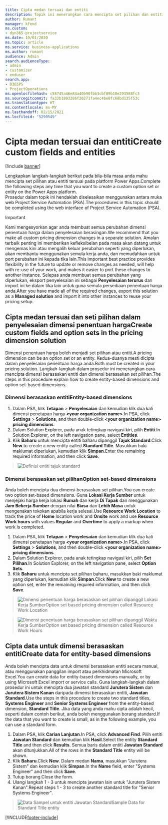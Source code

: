 ```yaml
---
title: Cipta medan tersuai dan entiti
description: Topik ini menerangkan cara mencipta set pilihan dan entiti dalam penyelesaian anda sendiri dalam platform Power Apps.
author: Rumant
manager: kfend
ms.custom:
- dyn365-projectservice
ms.date: 10/01/2020
ms.topic: article
ms.service: business-applications
ms.author: rumant
audience: Admin
search.audienceType:
- admin
- customizer
- enduser
search.app:
- D365PS
- ProjectOperations
ms.openlocfilehash: c58745a46e84a40b90fbb3cbf89b10e293588fc3
ms.sourcegitcommit: fa32b1893286f20271fa4ec4be8fc68bd135f53c
ms.translationtype: HT
ms.contentlocale: ms-MY
ms.lasthandoff: 02/15/2021
ms.locfileid: "5290549"
---
```

# <a name="create-custom-fields-and-entities"></a><span data-ttu-id="98415-103">Cipta medan tersuai dan entiti</span><span class="sxs-lookup"><span data-stu-id="98415-103">Create custom fields and entities</span></span> 

[!include [banner](../includes/psa-now-project-operations.md)]

<span data-ttu-id="98415-104">Lengkapkan langkah-langkah berikut pada bila-bila masa anda mahu mencipta set pilihan atau entiti tersuai pada platform Power Apps.</span><span class="sxs-lookup"><span data-stu-id="98415-104">Complete the following steps any time that you want to create a custom option set or entity on the Power Apps platform.</span></span>  
<span data-ttu-id="98415-105">Prosedur dalam topik ini hendaklah diselesaikan menggunakan antara muka web Project Service Automation (PSA).</span><span class="sxs-lookup"><span data-stu-id="98415-105">The procedures in this topic should be completed using the web interface of Project Service Automation (PSA).</span></span>

> [!IMPORTANT]
> <span data-ttu-id="98415-106">Kami mengesyorkan agar anda membuat semua perubahan dimensi penentuan harga dalam penyelesaian berasingan.</span><span class="sxs-lookup"><span data-stu-id="98415-106">We recommend that you make all custom pricing dimension changes in a separate solution.</span></span> <span data-ttu-id="98415-107">Amalan terbaik penting ini memberikan kefleksibelan pada masa akan datang untuk mengemas kini atau mengalih keluar perubahan seperti yang diperlukan, akan membantu menggunakan semula kerja anda, dan memudahkan untuk port perubahan ini kepada tika lain.</span><span class="sxs-lookup"><span data-stu-id="98415-107">This important best practice provides flexibility in the future to update or remove changes as needed, will help with re-use of your work, and makes it easier to port these changes to another instance.</span></span> <span data-ttu-id="98415-108">Selepas anda membuat semua perubahan yang diperlukan, eksport penyelesaian ini sebagai **Penyelesaian terurus** dan import ini ke dalam tika lain untuk guna semula persediaan penentuan harga anda.</span><span class="sxs-lookup"><span data-stu-id="98415-108">After you have made all of the required changes, export this solution as a **Managed solution** and import it into other instances to reuse your pricing setup.</span></span>

  
## <a name="create-custom-fields-and-option-sets-in-the-pricing-dimension-solution"></a><span data-ttu-id="98415-109">Cipta medan tersuai dan seti pilihan dalam penyelesaian dimensi penentuan harga</span><span class="sxs-lookup"><span data-stu-id="98415-109">Create custom fields and option sets in the pricing dimension solution</span></span>

<span data-ttu-id="98415-110">Dimensi penentuan harga boleh menjadi set pilihan atau entiti.</span><span class="sxs-lookup"><span data-stu-id="98415-110">A pricing dimension can be an option set or an entity.</span></span> <span data-ttu-id="98415-111">Kedua-duanya mesti dicipta dalam penyelesaian penentuan harga anda.</span><span class="sxs-lookup"><span data-stu-id="98415-111">Both must be created in your pricing solution.</span></span> <span data-ttu-id="98415-112">Langkah-langkah dalam prosedur ini menerangkan cara mencipta dimensi berasaskan entiti dan dimensi berasaskan set pilihan.</span><span class="sxs-lookup"><span data-stu-id="98415-112">The steps in this procedure explain how to create entity-based dimensions and option set-based dimensions.</span></span>

### <a name="entity-based-dimensions"></a><span data-ttu-id="98415-113">Dimensi berasaskan entiti</span><span class="sxs-lookup"><span data-stu-id="98415-113">Entity-based dimensions</span></span>

1. <span data-ttu-id="98415-114">Dalam PSA, klik **Tetapan** > **Penyelesaian** dan kemudian klik dua kali dimensi penetapan harga **\<your organization name>**.</span><span class="sxs-lookup"><span data-stu-id="98415-114">In PSA, click **Settings** > **Solutions**, and then double-click **\<your organization name> pricing dimensions**.</span></span>
2. <span data-ttu-id="98415-115">Dalam Solution Explorer, pada anak tetingkap navigasi kiri, pilih **Entiti**.</span><span class="sxs-lookup"><span data-stu-id="98415-115">In Solution Explorer, on the left navigation pane, select **Entities**.</span></span>
3. <span data-ttu-id="98415-116">Klik **Baharu** untuk mencipta entiti baharu dipanggil **Tajuk Standard**.</span><span class="sxs-lookup"><span data-stu-id="98415-116">Click **New** to create a new entity called **Standard Title**.</span></span> <span data-ttu-id="98415-117">Masukkan baki maklumat diperlukan, kemudian klik **Simpan**.</span><span class="sxs-lookup"><span data-stu-id="98415-117">Enter the remaining required information, and then click **Save**.</span></span>

> ![Definisi entiti tajuk standard](media/Standard-Title-entity-definition.png)


### <a name="option-set-based-dimensions"></a><span data-ttu-id="98415-119">Dimensi berasaskan set pilihan</span><span class="sxs-lookup"><span data-stu-id="98415-119">Option set-based dimensions</span></span> 
<span data-ttu-id="98415-120">Anda boleh mencipta dua dimensi berasaskan set pilihan.</span><span class="sxs-lookup"><span data-stu-id="98415-120">You can create two option set-based dimensions.</span></span> <span data-ttu-id="98415-121">Guna **Lokasi Kerja Sumber** untuk menjejaki harga kerja lokasi **Rumah** dan kerja **Di Tapak** dan menggunakan **Jam Bekerja Sumber** dengan nilai **Biasa** dan **Lebih Masa** untuk mengenakan tokokan apabila kerja selesai.</span><span class="sxs-lookup"><span data-stu-id="98415-121">Use **Resource Work Location** to track the price of **Home** location work and **Onsite** work and use **Resource Work hours** with values **Regular** and **Overtime** to apply a markup when work is completed.</span></span>


1. <span data-ttu-id="98415-122">Dalam PSA, klik **Tetapan** > **Penyelesaian** dan kemudian klik dua kali dimensi penetapan harga **\<your organization name>**.</span><span class="sxs-lookup"><span data-stu-id="98415-122">In PSA, click **Settings** > **Solutions**, and then double-click  **\<your organization name> pricing dimensions**.</span></span> 
2. <span data-ttu-id="98415-123">Dalam Solution Explorer, pada anak tetingkap navigasi kiri, pilih **Set Pilihan**.</span><span class="sxs-lookup"><span data-stu-id="98415-123">In Solution Explorer, on the left navigation pane, select  **Option Sets**.</span></span> 
3. <span data-ttu-id="98415-124">Klik **Baharu** untuk mencipta set pilihan baharu, masukkan baki maklumat yang diperlukan, kemudian klik **Simpan**.</span><span class="sxs-lookup"><span data-stu-id="98415-124">Click **New** to create a new option set, enter the remaining required information, and then click **Save**.</span></span>

> ![<span data-ttu-id="98415-125">Dimensi penentuan harga berasaskan set pilihan dipanggil Lokasi Kerja Sumber</span><span class="sxs-lookup"><span data-stu-id="98415-125">Option set based pricing dimension called Resource Work Location</span></span> ](media/Option-set-PD-called-Resource-Work-Location.png)

> ![<span data-ttu-id="98415-126">Dimensi penentuan harga berasaskan set pilihan dipanggil Waktu Kerja Sumber</span><span class="sxs-lookup"><span data-stu-id="98415-126">Option set based pricing dimension called Resource Work Hours</span></span> ](media/Option-set-PD-called-Resource-Work-Hours.PNG)


## <a name="create-data-for-entity-based-dimensions"></a><span data-ttu-id="98415-127">Cipta data untuk dimensi berasaskan entiti</span><span class="sxs-lookup"><span data-stu-id="98415-127">Create data for entity-based dimensions</span></span>

<span data-ttu-id="98415-128">Anda boleh mencipta data untuk dimensi berasaskan entiti secara manual, atau menggunakan panggilan import atau perkhidmatan Microsoft Excel.</span><span class="sxs-lookup"><span data-stu-id="98415-128">You can create data for entity-based dimensions manually, or by using Microsoft Excel import or service calls.</span></span> <span data-ttu-id="98415-129">Guna langkah-langkah dalam prosedur ini untuk mencipta dua jawatan standard **Jurutera Sistem** dan **Jurutera Sistem Kanan** daripada dimensi berasaskan entiti, **Jawatan Standard**.</span><span class="sxs-lookup"><span data-stu-id="98415-129">Use the steps in this procedure to create two standard titles, **Systems Engineer** and **Senior Systems Engineer** from the entity-based dimension, **Standard Title**.</span></span> <span data-ttu-id="98415-130">Jika data yang anda mahu cipta adalah kecil, seperti dalam contoh berikut, anda boleh menggunakan borang standard.</span><span class="sxs-lookup"><span data-stu-id="98415-130">If the data that you want to create is small, as in the following example, you can use a standard form.</span></span>

1. <span data-ttu-id="98415-131">Dalam PSA, klik **Carian Lanjutan**.</span><span class="sxs-lookup"><span data-stu-id="98415-131">In PSA, click **Advanced Find**.</span></span> <span data-ttu-id="98415-132">Pilih entiti **Jawatan Standard** dan kemudian klik **Hasil**.</span><span class="sxs-lookup"><span data-stu-id="98415-132">Select the entity **Standard Title** and then click **Results**.</span></span> <span data-ttu-id="98415-133">Semua baris dalam entiti **Jawatan Standard** akan ditunjukkan.</span><span class="sxs-lookup"><span data-stu-id="98415-133">All of the rows in the **Standard Title** entity will be shown.</span></span>
2. <span data-ttu-id="98415-134">Klik **Baharu**.</span><span class="sxs-lookup"><span data-stu-id="98415-134">Click **New**.</span></span> <span data-ttu-id="98415-135">Dalam medan **Nama**, masukkan "Jurutera Sistem" dan kemudian klik **Simpan**.</span><span class="sxs-lookup"><span data-stu-id="98415-135">In the **Name** field, enter "Systems Engineer" and then click **Save**.</span></span>
3. <span data-ttu-id="98415-136">Tutup borang.</span><span class="sxs-lookup"><span data-stu-id="98415-136">Close the form.</span></span> 
4. <span data-ttu-id="98415-137">Ulangi langkah 1 - 3 untuk mencipta jawatan lain untuk "Jurutera Sistem Kanan".</span><span class="sxs-lookup"><span data-stu-id="98415-137">Repeat steps 1 - 3 to create another standard title for "Senior Systems Engineer".</span></span>

> ![<span data-ttu-id="98415-138">Data Sampel untuk entiti Jawatan Standard</span><span class="sxs-lookup"><span data-stu-id="98415-138">Sample Data for Standard Title entity</span></span> ](media/ST-data.png)




[!INCLUDE[footer-include](../includes/footer-banner.md)]